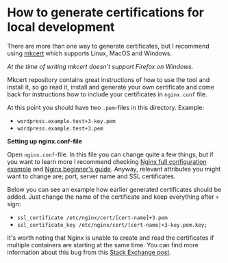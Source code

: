 # How to generate certifications for local development

There are more than one way to generate certificates, but I recommend using [mkcert](https://github.com/FiloSottile/mkcert) which supports Linux, MacOS and Windows.

*At the time of writing mkcert doesn't support Firefox on Windows.*

Mkcert repository contains great instructions of how to use the tool and install it, so go read it, install and generate your own certificate and come back for instructions how to include your certificates in `nginx.conf` file.

At this point you should have two `.pem`-files in this directory. Example:

- `wordpress.example.test+3-key.pem`
- `wordpress.example.test+3.pem`

**Setting up nginx.conf-file**

Open `nginx.conf`-file. In this file you can change quite a few things, but if you want to learn more I recommend checking [Nginx full configuration example](https://www.nginx.com/resources/wiki/start/topics/examples/full/) and [Nginx beginner's guide](https://nginx.org/en/docs/beginners_guide.html). Anyway, relevant attributes you might want to change are; port, server name and SSL certificates.

Below you can see an example how earlier generated certificates should be added. Just change the name of the certificate and keep everything after `+` sign:

- `ssl_certificate /etc/nginx/cert/[cert-name]+3.pem`
- `ssl_certificate_key /etc/nginx/cert/[cert-name]+3-key.pem.key;`

It's worth noting that Nginx is unable to create and read the certificates if multiple containers are starting at the same time. You can find more information about this bug from this [Stack Exchange post](https://serverfault.com/questions/937274/nginx-doesnt-find-ssl-certificate-in-docker-even-though-its-there).